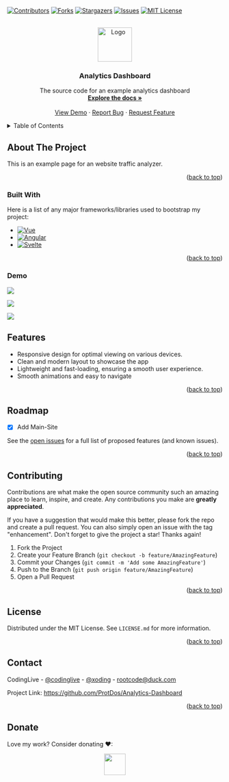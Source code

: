 <a name="readme-top"></a>
[![Contributors][contributors-shield]][contributors-url]
[![Forks][forks-shield]][forks-url]
[![Stargazers][stars-shield]][stars-url]
[![Issues][issues-shield]][issues-url]
[![MIT License][license-shield]][license-url]

<br />
<div align="center">
  <a href="https://github.com/ProtDos/Analytics-Dashboard/">
    <img src="https://quiet-druid-6d0a03.netlify.app/imgs/logo.ico" alt="Logo" width="80" height="80">
  </a>

  <h3 align="center">Analytics Dashboard</h3>

  <p align="center">
    The source code for an example analytics dashboard
    <br />
    <a href="#"><strong>Explore the docs »</strong></a>
    <br />
    <br />
    <a href="https://quiet-druid-6d0a03.netlify.app/">View Demo</a>
    ·
    <a href="https://github.com/ProtDos/Analytics-Dashboard/issues/new">Report Bug</a>
    ·
    <a href="https://github.com/ProtDos/Analytics-Dashboard/issues/new">Request Feature</a>
  </p>
</div>



<!-- TABLE OF CONTENTS -->
<details>
  <summary>Table of Contents</summary>
  <ol>
    <li>
      <a href="#about-the-project">About The Project</a>
      <ul>
        <li><a href="#built-with">Built With</a></li>
      </ul>
    </li>
    <li><a href="#roadmap">Roadmap</a></li>
    <li><a href="#contributing">Contributing</a></li>
    <li><a href="#license">License</a></li>
    <li><a href="#contact">Contact</a></li>
  </ol>
</details>



<!-- ABOUT THE PROJECT -->
## About The Project
This is an example page for an website traffic analyzer.

<p align="right">(<a href="#readme-top">back to top</a>)</p>



### Built With

Here is a list of any major frameworks/libraries used to bootstrap my project:

* [![Vue][Vue.js]][Vue-url]
* [![Angular][Angular.io]][Angular-url]
* [![Svelte][Svelte.dev]][Svelte-url]

<p align="right">(<a href="#readme-top">back to top</a>)</p>


### Demo
<div> 
  <img src="https://github.com/ProtDos/Analytics-Dashboard/assets/69071809/beeee128-4ffe-4b4f-b340-67b57f16587e">

  <div><p></p></div>

  <img src="https://github.com/ProtDos/Analytics-Dashboard/assets/69071809/b788169f-adf5-4a49-b574-2e999d27b498">
  
  <div><p></p></div>

  <img src="https://github.com/ProtDos/Analytics-Dashboard/assets/69071809/138f3385-d8fe-4c48-8ded-d12ecbe09984">
</div>


## Features

* Responsive design for optimal viewing on various devices.
* Clean and modern layout to showcase the app
* Lightweight and fast-loading, ensuring a smooth user experience.
* Smooth animations and easy to navigate


<p align="right">(<a href="#readme-top">back to top</a>)</p>



<!-- ROADMAP -->
## Roadmap

- [x] Add Main-Site

See the [open issues](https://github.com/ProtDos/Analytics-Dashboard/issues) for a full list of proposed features (and known issues).

<p align="right">(<a href="#readme-top">back to top</a>)</p>



<!-- CONTRIBUTING -->
## Contributing

Contributions are what make the open source community such an amazing place to learn, inspire, and create. Any contributions you make are **greatly appreciated**.

If you have a suggestion that would make this better, please fork the repo and create a pull request. You can also simply open an issue with the tag "enhancement".
Don't forget to give the project a star! Thanks again!

1. Fork the Project
2. Create your Feature Branch (`git checkout -b feature/AmazingFeature`)
3. Commit your Changes (`git commit -m 'Add some AmazingFeature'`)
4. Push to the Branch (`git push origin feature/AmazingFeature`)
5. Open a Pull Request

<p align="right">(<a href="#readme-top">back to top</a>)</p>



<!-- LICENSE -->
## License

Distributed under the MIT License. See `LICENSE.md` for more information.

<p align="right">(<a href="#readme-top">back to top</a>)</p>



<!-- CONTACT -->
## Contact

CodingLive - [@codinglive](https://discord.com/users/786495827827752990) - [@xoding](https://t.me/xoding) - rootcode@duck.com

Project Link: https://github.com/ProtDos/Analytics-Dashboard

<p align="right">(<a href="#readme-top">back to top</a>)</p>


## Donate
Love my work? Consider donating ❤:

<div align="center">
  <a href="https://www.paypal.com/paypalme/xoding"><img src="https://img.shields.io/badge/PayPal-000000?style=for-the-badge&logo=paypal&logoColor=white" height="50"/></a>
</div>



<!-- MARKDOWN LINKS & IMAGES -->
<!-- https://www.markdownguide.org/basic-syntax/#reference-style-links -->
[contributors-shield]: https://img.shields.io/github/contributors/ProtDos/Analytics-Dashboard.svg?style=for-the-badge
[contributors-url]: https://github.com/ProtDos/Analytics-Dashboard/graphs/contributors

[forks-shield]: https://img.shields.io/github/forks/ProtDos/Analytics-Dashboard.svg?style=for-the-badge
[forks-url]: https://github.com/ProtDos/Analytics-Dashboard/network/members

[stars-shield]: https://img.shields.io/github/stars/ProtDos/Analytics-Dashboard.svg?style=for-the-badge
[stars-url]: https://github.com/ProtDos/Analytics-Dashboard/stargazers

[issues-shield]: https://img.shields.io/github/issues/ProtDos/Analytics-Dashboard.svg?style=for-the-badge
[issues-url]: https://github.com/ProtDos/Analytics-Dashboard/issues

[license-shield]: https://img.shields.io/github/license/ProtDos/Analytics-Dashboard.svg?style=for-the-badge
[license-url]: https://github.com/ProtDos/Analytics-Dashboard/blob/master/LICENSE.txt

[product-screenshot]: https://portfolio.protdos.com/_astro/wordmark.svg

[PayPal]: https://img.shields.io/badge/PayPal-000000?style=for-the-badge&logo=paypal&logoColor=white
[PayPal-url]: paypal.me/xoding


[Next.js]: https://img.shields.io/badge/astro-000000?style=for-the-badge&logo=astro&logoColor=white
[Next-url]: https://nextjs.org/

[React.js]: https://img.shields.io/badge/vercel-20232A?style=for-the-badge&logo=vercel&logoColor=61DAFB
[React-url]: https://reactjs.org/

[Vue.js]: https://img.shields.io/badge/html-35495E?style=for-the-badge&logo=html5&logoColor=4FC08D
[Vue-url]: https://vuejs.org/

[Angular.io]: https://img.shields.io/badge/JavaScript-DD0031?style=for-the-badge&logo=javascript&logoColor=white
[Angular-url]: https://angular.io/

[Svelte.dev]: https://img.shields.io/badge/CSS-4A4A55?style=for-the-badge&logo=css3&logoColor=FF3E00
[Svelte-url]: https://svelte.dev/

[Weblflow]: https://img.shields.io/badge/webflow-4A4A55?style=for-the-badge&logo=webflow&logoColor=146EF5
[Webflow-url]: https://webflow.com

